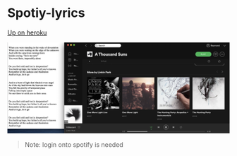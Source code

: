 # Spotiy-lyrics

[Up on heroku](https:/shrouded-escarpment-08729.herokuapp.com/login)

![demo](demo.png)
> Note: login onto spotify is needed
